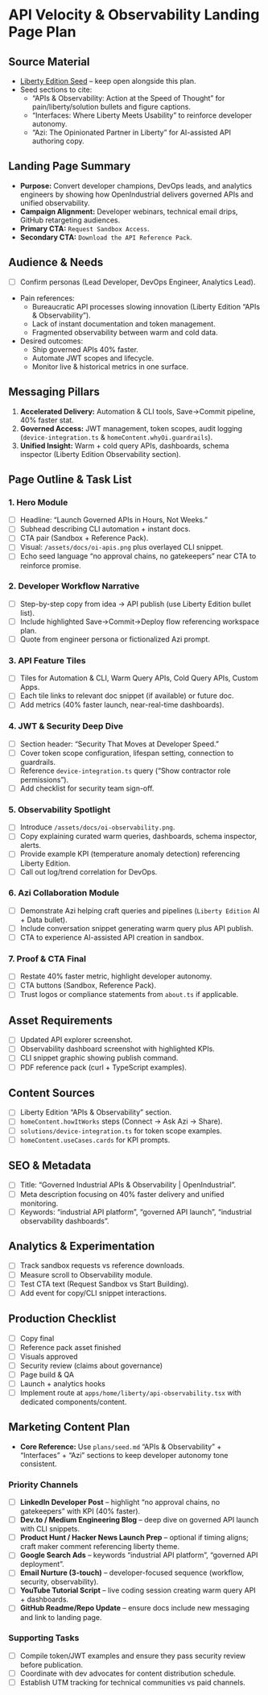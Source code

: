 # API Velocity & Observability Landing Page Plan

## Source Material

- [Liberty Edition Seed](./seed.md) – keep open alongside this plan.
- Seed sections to cite:
  - “APIs & Observability: Action at the Speed of Thought” for pain/liberty/solution bullets and figure captions.
  - “Interfaces: Where Liberty Meets Usability” to reinforce developer autonomy.
  - “Azi: The Opinionated Partner in Liberty” for AI-assisted API authoring copy.

## Landing Page Summary

- **Purpose:** Convert developer champions, DevOps leads, and analytics engineers by showing how OpenIndustrial delivers governed APIs and unified observability.
- **Campaign Alignment:** Developer webinars, technical email drips, GitHub retargeting audiences.
- **Primary CTA:** `Request Sandbox Access`.
- **Secondary CTA:** `Download the API Reference Pack`.

## Audience & Needs

- [ ] Confirm personas (Lead Developer, DevOps Engineer, Analytics Lead).
- Pain references:
  - Bureaucratic API processes slowing innovation (Liberty Edition “APIs & Observability”).
  - Lack of instant documentation and token management.
  - Fragmented observability between warm and cold data.
- Desired outcomes:
  - Ship governed APIs 40% faster.
  - Automate JWT scopes and lifecycle.
  - Monitor live & historical metrics in one surface.

## Messaging Pillars

1. **Accelerated Delivery:** Automation & CLI tools, Save→Commit pipeline, 40% faster stat.
2. **Governed Access:** JWT management, token scopes, audit logging (`device-integration.ts` & `homeContent.whyOi.guardrails`).
3. **Unified Insight:** Warm + cold query APIs, dashboards, schema inspector (Liberty Edition Observability section).

## Page Outline & Task List

### 1. Hero Module

- [ ] Headline: “Launch Governed APIs in Hours, Not Weeks.”
- [ ] Subhead describing CLI automation + instant docs.
- [ ] CTA pair (Sandbox + Reference Pack).
- [ ] Visual: `/assets/docs/oi-apis.png` plus overlayed CLI snippet.
- [ ] Echo seed language “no approval chains, no gatekeepers” near CTA to reinforce promise.

### 2. Developer Workflow Narrative

- [ ] Step-by-step copy from idea → API publish (use Liberty Edition bullet list).
- [ ] Include highlighted Save→Commit→Deploy flow referencing workspace plan.
- [ ] Quote from engineer persona or fictionalized Azi prompt.

### 3. API Feature Tiles

- [ ] Tiles for Automation & CLI, Warm Query APIs, Cold Query APIs, Custom Apps.
- [ ] Each tile links to relevant doc snippet (if available) or future doc.
- [ ] Add metrics (40% faster launch, near-real-time dashboards).

### 4. JWT & Security Deep Dive

- [ ] Section header: “Security That Moves at Developer Speed.”
- [ ] Cover token scope configuration, lifespan setting, connection to guardrails.
- [ ] Reference `device-integration.ts` query (“Show contractor role permissions”).
- [ ] Add checklist for security team sign-off.

### 5. Observability Spotlight

- [ ] Introduce `/assets/docs/oi-observability.png`.
- [ ] Copy explaining curated warm queries, dashboards, schema inspector, alerts.
- [ ] Provide example KPI (temperature anomaly detection) referencing Liberty Edition.
- [ ] Call out log/trend correlation for DevOps.

### 6. Azi Collaboration Module

- [ ] Demonstrate Azi helping craft queries and pipelines (`Liberty Edition` AI + Data bullet).
- [ ] Include conversation snippet generating warm query plus API publish.
- [ ] CTA to experience AI-assisted API creation in sandbox.

### 7. Proof & CTA Final

- [ ] Restate 40% faster metric, highlight developer autonomy.
- [ ] CTA buttons (Sandbox, Reference Pack).
- [ ] Trust logos or compliance statements from `about.ts` if applicable.

## Asset Requirements

- [ ] Updated API explorer screenshot.
- [ ] Observability dashboard screenshot with highlighted KPIs.
- [ ] CLI snippet graphic showing publish command.
- [ ] PDF reference pack (curl + TypeScript examples).

## Content Sources

- [ ] Liberty Edition “APIs & Observability” section.
- [ ] `homeContent.howItWorks` steps (Connect → Ask Azi → Share).
- [ ] `solutions/device-integration.ts` for token scope examples.
- [ ] `homeContent.useCases.cards` for KPI prompts.

## SEO & Metadata

- [ ] Title: “Governed Industrial APIs & Observability | OpenIndustrial”.
- [ ] Meta description focusing on 40% faster delivery and unified monitoring.
- [ ] Keywords: “industrial API platform”, “governed API launch”, “industrial observability dashboards”.

## Analytics & Experimentation

- [ ] Track sandbox requests vs reference downloads.
- [ ] Measure scroll to Observability module.
- [ ] Test CTA text (Request Sandbox vs Start Building).
- [ ] Add event for copy/CLI snippet interactions.

## Production Checklist

- [ ] Copy final
- [ ] Reference pack asset finished
- [ ] Visuals approved
- [ ] Security review (claims about governance)
- [ ] Page build & QA
- [ ] Launch + analytics hooks
- [ ] Implement route at `apps/home/liberty/api-observability.tsx` with dedicated components/content.

## Marketing Content Plan

- **Core Reference:** Use `plans/seed.md` “APIs & Observability” + “Interfaces” + “Azi” sections to keep developer autonomy tone consistent.

### Priority Channels

- [ ] **LinkedIn Developer Post** – highlight “no approval chains, no gatekeepers” with KPI (40% faster).
- [ ] **Dev.to / Medium Engineering Blog** – deep dive on governed API launch with CLI snippets.
- [ ] **Product Hunt / Hacker News Launch Prep** – optional if timing aligns; craft maker comment referencing liberty theme.
- [ ] **Google Search Ads** – keywords “industrial API platform”, “governed API deployment”.
- [ ] **Email Nurture (3-touch)** – developer-focused sequence (workflow, security, observability).
- [ ] **YouTube Tutorial Script** – live coding session creating warm query API + dashboards.
- [ ] **GitHub Readme/Repo Update** – ensure docs include new messaging and link to landing page.

### Supporting Tasks

- [ ] Compile token/JWT examples and ensure they pass security review before publication.
- [ ] Coordinate with dev advocates for content distribution schedule.
- [ ] Establish UTM tracking for technical communities vs paid channels.

